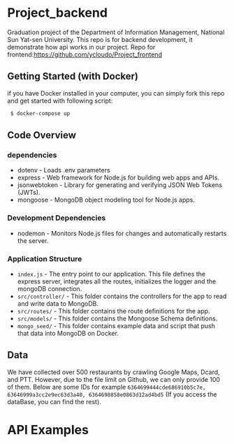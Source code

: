 # Project_backend
Graduation project of the Department of Information Management, National Sun Yat-sen University. This repo is for backend development, it demonstrate how api works in our project. Repo for frontend:https://github.com/ycloudo/Project_frontend

## Getting Started (with Docker)
if you have Docker installed in your computer, you can simply fork this repo and get started with following script:
  ```bash
   $ docker-compose up
  ```
## Code Overview
### dependencies
- dotenv - Loads .env parameters
- express - Web framework for Node.js for building web apps and APIs.
- jsonwebtoken - Library for generating and verifying JSON Web Tokens (JWTs).
- mongoose - MongoDB object modeling tool for Node.js apps.

### Development Dependencies
- nodemon - Monitors Node.js files for changes and automatically restarts the server.

### Application Structure
- `index.js` - The entry point to our application. This file defines the express server, integrates all the routes, initializes the logger and the mongoDB connection. 
- `src/controller/` - This folder contains the controllers for the app to read and write data to MongoDB.
- `src/routes/` - This folder contains the route definitions for the app.
- `src/models/` - This folder contains the Mongoose Schema definitions.
- `mongo_seed/` - This folder contains example data and script that push that data into MongoDB on Docker.

## Data
We have collected over 500 restaurants by crawling Google Maps, Dcard, and PTT. However, due to the file limit on Github, we can only provide 100 of them. Below are some IDs for example
`6364699444cde686910b5c7e, 63646999a3cc2e9ec63d3a40, 6364698858e0863d12ad4bd5` (If you access the dataBase, you can find the rest).

# API Examples

## 








